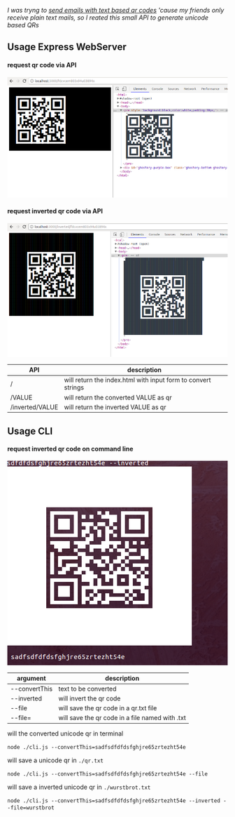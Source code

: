 *I was tryng to [send emails with text based qr codes](./assets/screenshot-html.png) 'cause my friends only receive plain text mails, so I reated this small API to generate unicode based QRs*

## Usage Express WebServer

#### request qr code via API

![screenshot of chrome brower which returned a unicode QR code for request on default api path](./assets/screenshot-browser.png)

#### request inverted qr code via API

![screenshot of chrome brower which returned a inverted unicode QR code for request on /inverted api path](./assets/screenshot-browser-inverted.png)

|API|description|
|---|---|
|/|will return the index.html with input form to convert strings|
|/VALUE|will return the converted VALUE as qr|
|/inverted/VALUE|will return the inverted VALUE as qr|

## Usage CLI

#### request inverted qr code on command line

![screenshot of terminal which returned a inverted unicode QR code](./assets/screenshot-cli.png)

|argument|description|
|---|---|
|--convertThis|text to be converted|
|--inverted|will invert the qr code|
|--file|will save the qr code in a qr.txt file|
|--file=<VALUE>|will save the qr code in a file named with <VALUE>.txt|

will the converted unicode qr in terminal

```
node ./cli.js --convertThis=sadfsdfdfdsfghjre65zrtezht54e
```

will save a unicode qr in ```./qr.txt```

```
node ./cli.js --convertThis=sadfsdfdfdsfghjre65zrtezht54e --file
```

will save a inverted unicode qr in ```./wurstbrot.txt```

```
node ./cli.js --convertThis=sadfsdfdfdsfghjre65zrtezht54e --inverted --file=wurstbrot
```
